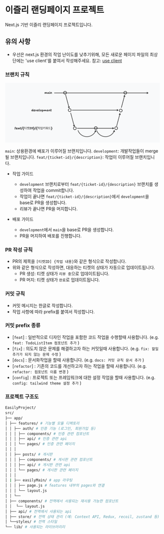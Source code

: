 # 이즐리 랜딩페이지 프로젝트

Next.js 기반 이즐리 랜딩페이지 프로젝트입니다.

## 유의 사항

- 우선은 next.js 환경의 작업 난이도를 낮추기위해, 모든 새로운 페이지 파일의 최상단에는 'use client'를 붙여서 작성해주세요. 참고: [use client](https://nextjs.org/docs/app/api-reference/directives/use-client)

### 브랜치 규칙

![브랜치 규칙](./docs/branch-rule.png)

`main`: 상용환경에 배포가 이루어질 브랜치입니다.
`development`: 개발작업들이 merge될 브랜치입니다.
`feat/{ticket-id}/{description}`: 작업이 이루어질 브랜치입니다.

- 작업 가이드

  - `development` 브랜치로부터 `feat/{ticket-id}/{description}` 브랜치를 생성하여 작업을 commit합니다.
  - 작업이 끝나면 `feat/{ticket-id}/{description}`에서 `development`을 base로 PR을 생성합니다.
  - 리뷰가 끝나면 PR을 머지합니다.

- 배포 가이드
  - `development`에서 `main`을 base로 PR을 생성합니다.
  - PR을 머지하여 배포를 진행합니다.

### PR 작성 규칙

- PR의 제목을 `[티켓ID] {작업 내용}`와 같은 형식으로 작성합니다.
- 위와 같은 형식으로 작성하면, 대응하는 티켓의 상태가 자동으로 업데이트됩니다.
  - PR 생성: 티켓 상태가 `리뷰 중`으로 업데이트됩니다.
  - PR 머지: 티켓 상태가 `완료`로 업데이트됩니다.

### 커밋 규칙

- 커밋 메시지는 한글로 작성합니다.
- 작업 사항에 따라 prefix를 붙여서 작성합니다.

### 커밋 prefix 종류

- [`feat`] : 일반적으로 디자인 작업을 포함한 코드 작업을 수행할때 사용합니다. (e.g. `feat: TodoListItem 컴포넌트 추가` )
- [`fix`] : 의도치 않은 문제를 해결하고자 하는 커밋일때 사용합니다. (e.g. `fix: 할일 추가가 되지 않는 문제 수정` )
- [`docs`] : 문서화작업을 할때 사용합니다. (e.g. `docs: 커밋 규칙 문서 추가` )
- [`refactor`] : 기존의 코드를 개선하고자 하는 작업을 할때 사용합니다. (e.g. `refactor: 컴포넌트 이름 변경` )
- [`config`] : 프로젝트 또는 프레임워크에 대한 설정 작업을 할때 사용합니다. (e.g. `config: tailwind theme 설정 추가` )

### 프로젝트 구조도

```bash
EasilyProject/
src/
├── app/
│ ├── features/ # 기능별 모듈 디렉토리
│ │ ├── auth/ # 인증 기능 (로그인, 회원가입 등)
│ │ │ ├── components/ # 인증 관련 컴포넌트
│ │ │ ├── api/ # 인증 관련 api
│ │ │ └── pages/ # 인증 관련 페이지
│ │ │
│ │ ├── posts/ # 게시판
│ │ │ ├── components/ # 게시판 관련 컴포넌트
│ │ │ ├── api/ # 게시판 관련 api
│ │ │ └── pages/ # 게시판 관련 페이지
│ │ │
│ | ├── easilyMain/ # app 라우팅
│ │ │ ├── page.js # features 내부의 pages와 연결
│ │ │ └── layout.js
│ │ └──
│ ├── components/ # 전역에서 사용되는 재사용 가능한 컴포넌트
│ │  └── layout.js
│ ├── api/ # 전역에서 사용되는 api
│ ├── store/ # 전역 상태 관리 (예: Context API, Redux, recoil, zustand 등)
│ └──styles/ # 전역 스타일
└── lib/ # 사용되는 라이브러리리
```
